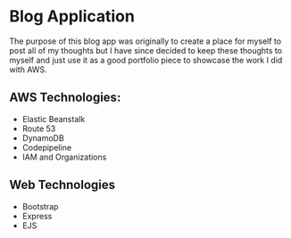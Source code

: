 # Blog Application

The purpose of this blog app was originally to create a place for myself to post all of my thoughts but I have since decided to keep these thoughts to myself and just use it as a good portfolio piece to showcase the work I did with AWS.

## AWS Technologies:
* Elastic Beanstalk
* Route 53
* DynamoDB
* Codepipeline
* IAM and Organizations

## Web Technologies
* Bootstrap
* Express
* EJS
